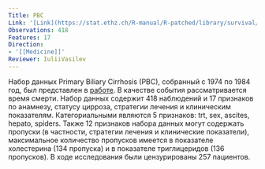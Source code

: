 ```yaml
---
Title: PBC
Link: '[Link](https://stat.ethz.ch/R-manual/R-patched/library/survival/html/pbc.html)'
Observations: 418
Features: 17
Direction:
- '[[Medicine]]'
Reviewer: IuliiVasilev
---
```


Набор данных Primary Biliary Cirrhosis (PBC), собранный с 1974 по 1984 год, был представлен в [работе](https://www.thelancet.com/journals/lancet/article/PIIS0140-6736(15)00154-3/abstract). В качестве события рассматривается время смерти. Набор данных содержит 418 наблюдений и 17 признаков по анамнезу, статусу цирроза, стратегии лечения и клиническим показателям.
Категориальными являются 5 признаков: trt, sex, ascites, hepato, spiders.
Также 12 признаков набора данных могут содержать пропуски (в частности, стратегии лечения и клинические показатели), максимальное количество пропусков имеется в показателе холестерина (134 пропуска) и в показателе триглицеридов (136 пропусков). В ходе исследования были цензурированы 257 пациентов.
